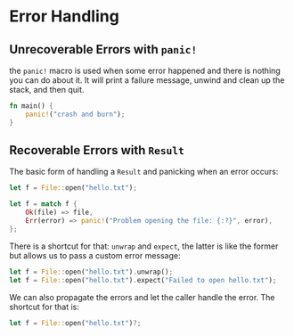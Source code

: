 # Error Handling
## Unrecoverable Errors with `panic!`
the `panic!` macro is used when some error happened and there is nothing you can do about it. It will print a failure message, unwind and clean up the stack, and then quit.
```rust
fn main() {
    panic!("crash and burn");
}
```

## Recoverable Errors with `Result`
The basic form of handling a `Result` and panicking when an error occurs:
```rust
let f = File::open("hello.txt");

let f = match f {
    Ok(file) => file,
    Err(error) => panic!("Problem opening the file: {:?}", error),
};
```

There is a shortcut for that: `unwrap` and `expect`, the latter is like the former but allows us to pass a custom error message:
```rust
let f = File::open("hello.txt").unwrap();
let f = File::open("hello.txt").expect("Failed to open hello.txt");
```

We can also propagate the errors and let the caller handle the error. The shortcut for that is:
```rust
let f = File::open("hello.txt")?;
```